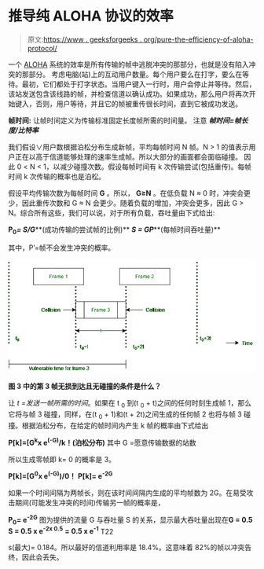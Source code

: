 # 推导纯 ALOHA 协议的效率

> 原文:[https://www . geeksforgeeks . org/pure-the-efficiency-of-aloha-protocol/](https://www.geeksforgeeks.org/derive-the-efficiency-of-pure-aloha-protocol/)

一个 [ALOHA](https://www.geeksforgeeks.org/differences-between-pure-and-slotted-aloha/) 系统的效率是所有传输的帧中逃脱冲突的那部分，也就是没有陷入冲突的那部分。
考虑电脑(站)上的互动用户数量。每个用户要么在打字，要么在等待。最初，它们都处于打字状态。当用户键入一行时，用户会停止并等待。然后，该站发送包含该线路的帧，并检查信道以确认成功。如果成功，那么用户将再次开始键入，否则，用户等待，并且它的帧被重传很长时间，直到它被成功发送。

**帧时间:**
让帧时间定义为传输标准固定长度帧所需的时间量。
注意 ***帧时间=帧长度/比特率***

我们假设∨用户数根据泊松分布生成新帧，平均每帧时间 N 帧。N > 1 的值表示用户正在以高于信道能够处理的速率生成帧。所以大部分的画面都会面临碰撞。
因此 0 < N < 1，以减少碰撞次数。假设每帧时间有 k 次传输尝试(包括重传)。每帧时间 k 次传输的概率也是泊松。

假设平均传输次数为每帧时间 **G** 。所以， **G≥N** 。在低负载 N ≈ 0 时，冲突会更少，因此重传次数和 G ≈ N 会更少。随着负载的增加，冲突会更多，因此 G > N。综合所有这些，我们可以说，对于所有负载，吞吐量由下式给出:

**P<sub>0</sub>*****= S/G*****(成功传输的尝试帧的比例)**
***S = GP*****(每帧时间吞吐量)**

其中，P’=帧不会发生冲突的概率。

![](img/cdc6c36bfce62fa0c0eef2f01021554b.png)

**图 3 中的第 3 帧无损到达且无碰撞的条件是什么？**

让 *t =发送一帧所需的时间*。如果在 t <sub>0</sub> 到(t <sub>0</sub> + t)之间的任何时刻生成帧 1，那么它将与帧 3 碰撞，同样，在(t <sub>0</sub> + 1)和(t + 2t)之间生成的任何帧 2 也将与帧 3 碰撞。根据泊松分布，在给定的帧时间内产生 k 帧的概率由下式给出

**P[k]=[G<sup>k</sup>x e<sup>(-G)</sup>/k！(泊松分布)**
其中 G =愿意传输数据的站数

所以生成零帧即 k= 0 的概率是 3。

**P[k]=[G<sup>0</sup>x e<sup>(-G)</sup>)/0！**
**P[k]= e<sup>-2G</sup>**

如果一个时间间隔为两帧长，则在该时间间隔内生成的平均帧数为 2G。在易受攻击期间(可能发生冲突的时间)传输另一帧的概率是，

**P<sub>0</sub>= e<sup>-2G</sup>**
图为提供的流量 G 与吞吐量 S 的关系，显示最大吞吐量出现在**G = 0.5**
**S = 0.5 x e<sup>-2</sup><sup>x 0.5</sup>**
**= 0.5 x e<sup>-1</sup>**
T22

s(最大)= 0.184。所以最好的信道利用率是 18.4%。这意味着 82%的帧以冲突告终，因此会丢失。